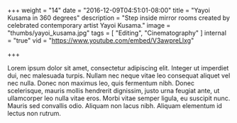 +++
weight = "14"
date = "2016-12-09T04:51:01-08:00"
title = "Yayoi Kusama in 360 degrees"
description = "Step inside mirror rooms created by celebrated contemporary artist Yayoi Kusama."
image = "thumbs/yayoi_kusama.jpg"
tags = [ "Editing", "Cinematography" ]
internal = "true"
vid = "https://www.youtube.com/embed/V3awpreLlxg"

+++

Lorem ipsum dolor sit amet, consectetur adipiscing elit. Integer ut imperdiet dui, nec malesuada turpis. Nullam nec neque vitae leo consequat aliquet vel nec nulla. Donec non maximus leo, quis fermentum nibh. Donec scelerisque, mauris mollis hendrerit dignissim, justo urna feugiat ante, ut ullamcorper leo nulla vitae eros. Morbi vitae semper ligula, eu suscipit nunc. Mauris sed convallis odio. Aliquam non lacus nibh. Aliquam elementum id lectus non rutrum.
